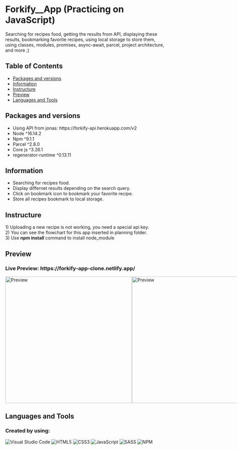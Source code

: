 # Forkify__App (Practicing on JavaScript)
Searching for recipes food, getting the results from API, displaying these results, bookmarking favorite recipes, using local storage to store them, using classes, modules, promises, async-await, parcel, project architecture, and more ;)

## Table of Contents
- <a href="#packages">Packages and versions</a>
- <a href="#information">Information</a>
- <a href="#instructure">Instructure</a>
- <a href="#preview">Preview</a>
- <a href="#language">Languages and Tools</a>


<h2 id="packages">Packages and versions</h2>
<ul>
  <li>Using API from jonas: https://forkify-api.herokuapp.com/v2</li>
  <li>Node ^16.14.2</li>
  <li>Npm ^9.1.1</li>
  <li>Parcel ^2.8.0</li>
  <li>Core js ^3.26.1</li>
  <li>regenerator-runtime ^0.13.11</li>
</ul>

<h2 id="information">Information</h2>
<ul>
  <li>Searching for recipes food.</li>
  <li>Display differnet results depending on the search query.</li>
  <li>Click on bookmark icon to bookmark your favorite recipe.</li>
  <li>Store all recipes bookmark to local storage.</li>
</ul>

<h2 id="instructure">Instructure</h2>
1) Uploading a new recipe is not working, you need a special api key.<br>
2) You can see the flowchart for this app inserted in planning folder.<br>
3) Use <strong>npm install</strong> command to install node_module

<h2 id="preview">Preview</h2>
<h3>Live Preview: https://forkify-app-clone.netlify.app/</h3>
<div style="display:flex">
  <img style="width: 400px" src="https://user-images.githubusercontent.com/74501165/210080337-a5c639af-efb6-4461-8dc7-ae4d672f9242.png" alt="Preview">
  <img style="width: 400px" src="https://user-images.githubusercontent.com/74501165/210080358-c163bba1-fd70-464c-a642-507d67733ff0.png" alt="Preview">
</div>

<h2 id="language">Languages and Tools</h2>

### Created by using:<br>
![Visual Studio Code](https://img.shields.io/badge/Visual%20Studio%20Code-0078d7.svg?style=for-the-badge&logo=visual-studio-code&logoColor=white)
![HTML5](https://img.shields.io/badge/html5-%23E34F26.svg?style=for-the-badge&logo=html5&logoColor=white)
![CSS3](https://img.shields.io/badge/css3-%231572B6.svg?style=for-the-badge&logo=css3&logoColor=white)
![JavaScript](https://img.shields.io/badge/javascript-%23323330.svg?style=for-the-badge&logo=javascript&logoColor=%23F7DF1E)
![SASS](https://img.shields.io/badge/SASS-hotpink.svg?style=for-the-badge&logo=SASS&logoColor=white)
![NPM](https://img.shields.io/badge/NPM-%23000000.svg?style=for-the-badge&logo=npm&logoColor=white)
